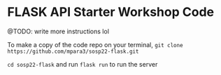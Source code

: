 # FLASK API Starter Workshop Code

@TODO: write more instructions lol

To make a copy of the code repo on your terminal, ``git clone https://github.com/mpara3/sosp22-flask.git``

``cd sosp22-flask`` and run ``flask run`` to run the server
